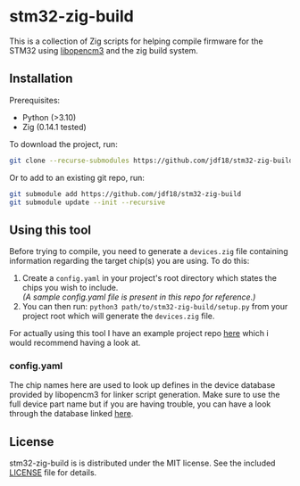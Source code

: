 # stm32-zig-build

This is a collection of Zig scripts for helping compile firmware for the STM32 using [libopencm3](https://github.com/libopencm3/libopencm3) and the zig build system.

## Installation

Prerequisites:
- Python (>3.10)
- Zig (0.14.1 tested)

To download the project, run:
```bash
git clone --recurse-submodules https://github.com/jdf18/stm32-zig-build
```
Or to add to an existing git repo, run:
```bash
git submodule add https://github.com/jdf18/stm32-zig-build
git submodule update --init --recursive
```

## Using this tool

Before trying to compile, you need to generate a `devices.zig` file containing information regarding the target chip(s) you are using.
To do this:
1. Create a `config.yaml` in your project's root directory which states the chips you wish to include.<br>
*(A sample config.yaml file is present in this repo for reference.)*
2. You can then run: `python3 path/to/stm32-zig-build/setup.py` from your project root which will generate the `devices.zig` file.

For actually using this tool I have an example project repo [here](remind-me-to-fix-this-link) which i would recommend having a look at.

### config.yaml

The chip names here are used to look up defines in the device database provided by libopencm3 for linker script generation.
Make sure to use the full device part name but if you are having trouble, you can have a look through the database linked [here](https://github.com/libopencm3/libopencm3/blob/master/ld/devices.data).

## License

stm32-zig-build is is distributed under the MIT license. See the included [LICENSE](https://github.com/jdf18/stm32-zig-build/blob/main/LICENSE) file for details.
